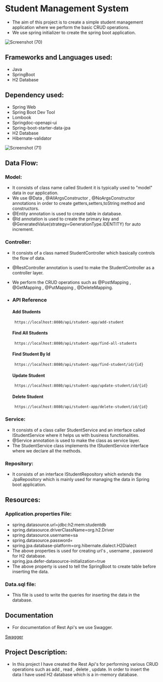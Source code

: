 
# Student Management System

- The aim of this project is to create a simple student management application where we perform the basic CRUD operations.
- We use spring initializer to create the spring boot application.

![Screenshot (70)](https://user-images.githubusercontent.com/112794922/230353722-f69081b4-d5f0-41db-9f8c-6c2e9b97767f.png)



## Frameworks and Languages used:

- Java
- SpringBoot
- H2 Database
## Dependency used:

- Spring Web
- Spring Boot Dev Tool
- Lombook
- Springdoc-openapi-ui
- Spring-boot-starter-data-jpa
- H2 Database
- Hibernate-validator

![Screenshot (71)](https://user-images.githubusercontent.com/112794922/230356468-292c5036-ad97-4495-95ad-70af0d17bb79.png)

## Data Flow:

### Model:
- It consists of class name called Student it is typically used to "model" data in our application.
- We use @Data , @AllArgsConstructor , @NoArgsConstructor annotations in order to create getters,setters,toString method and constructors.
- @Entity annotation is used to create table in database.
- @Id annotation is used to create the primary key and @GeneratedValue(strategy=GenerationType.IDENTITY) for auto increment.

### Controller:
- It consists of a class named StudentController which basically controls the flow of data.
- @RestController annotation is used to make the StudentController as a controller layer.
- We perform the CRUD operations such as @PostMapping , @GetMapping , @PutMapping , @DeleteMapping.


- ### API Reference

  #### Add Students

  ```http
   https://localhost:8080/api/student-app/add-student
  ```

  #### Find All Students

  ```http
   https://localhost:8080/api/student-app/find-all-students
  ```

  #### Find Student By Id

  ```http
   https://localhost:8080/api/student-app/find-student/id/{id}
  ```

  #### Update Student

  ```http
   https://localhost:8080/api/student-app/update-student/id/{id}
  ```

  #### Delete Student

  ```http
   https://localhost:8080/api/student-app/delete-student/id/{id}
  ```







### Service:
- It consists of a class caller StudentService and an interface called IStudentService where it helps us with business functionalities.
- @Service annotation is used to make the class as service layer.
- The StudentService class implements the IStudentService interface where we declare all the methods.

### Repository:
- It consists of an interface IStudentRepository which extends the JpaRepository which is mainly used for managing the data in Spring boot application.

## Resources:
### Application.properties File:
- spring.datasource.url=jdbc:h2:mem:studentdb
- spring.datasource.driverClassName=org.h2.Driver
- spring.datasource.username=sa
- spring.datasource.password=
- spring.jpa.database-platform=org.hibernate.dialect.H2Dialect
- The above properties is used for creating url's , username , password for H2 database.
- spring.jpa.defer-datasource-initialization=true
- The above property is used to tell the SpringBoot to create table before inserting the data.

### Data.sql file:
- This file is used to write the queries for inserting the data in the database.

## Documentation
- For documentation of Rest Api's we use Swagger.

[Swagger](https://localhost:8080/swagger-ui.html)


## Project Description:
- In this project I have created the Rest Api's for performing various CRUD operations such as add , read , delete , update. In order to insert the data I have used H2 database which is a in-memory database.
